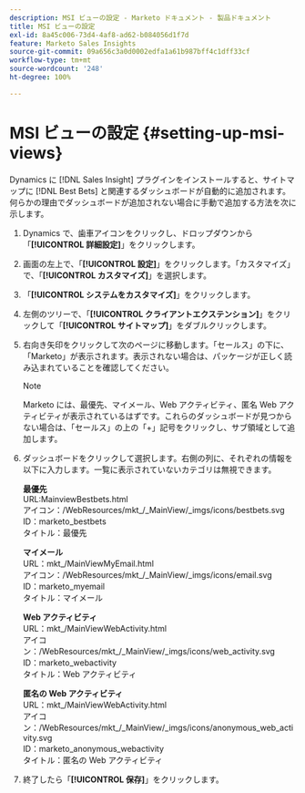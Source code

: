 ```yaml
---
description: MSI ビューの設定 - Marketo ドキュメント - 製品ドキュメント
title: MSI ビューの設定
exl-id: 8a45c006-73d4-4af8-ad62-b084056d1f7d
feature: Marketo Sales Insights
source-git-commit: 09a656c3a0d0002edfa1a61b987bff4c1dff33cf
workflow-type: tm+mt
source-wordcount: '248'
ht-degree: 100%

---
```


# MSI ビューの設定 {#setting-up-msi-views}

Dynamics に [!DNL Sales Insight] プラグインをインストールすると、サイトマップに [!DNL Best Bets] と関連するダッシュボードが自動的に追加されます。何らかの理由でダッシュボードが追加されない場合に手動で追加する方法を次に示します。

1. Dynamics で、歯車アイコンをクリックし、ドロップダウンから「**[!UICONTROL 詳細設定]**」をクリックします。

1. 画面の左上で、「**[!UICONTROL 設定]**」をクリックします。「カスタマイズ」で、「**[!UICONTROL カスタマイズ]**」を選択します。

1. 「**[!UICONTROL システムをカスタマイズ]**」をクリックします。

1. 左側のツリーで、「**[!UICONTROL クライアントエクステンション]**」をクリックして「**[!UICONTROL サイトマップ]**」をダブルクリックします。

1. 右向き矢印をクリックして次のページに移動します。「セールス」の下に、「Marketo」が表示されます。表示されない場合は、パッケージが正しく読み込まれていることを確認してください。

   >[!NOTE]
   >
   >Marketo には、最優先、マイメール、Web アクティビティ、匿名 Web アクティビティが表示されているはずです。これらのダッシュボードが見つからない場合は、「セールス」の上の「+」記号をクリックし、サブ領域として追加します。

1. ダッシュボードをクリックして選択します。右側の列に、それぞれの情報を以下に入力します。一覧に表示されていないカテゴリは無視できます。

   **最優先**</br>
URL:MainviewBestbets.html</br>
アイコン：/WebResources/mkt_/_MainView/_imgs/icons/bestbets.svg</br>
ID：marketo_bestbets</br>
タイトル：最優先

   **マイメール**</br>
URL：mkt_/MainViewMyEmail.html</br>
アイコン：/WebResources/mkt_/_MainView/_imgs/icons/email.svg</br>
ID：marketo_myemail</br>
タイトル：マイメール

   **Web アクティビティ**</br>
URL：mkt_/MainViewWebActivity.html</br>
アイコン：/WebResources/mkt_/_MainView/_imgs/icons/web_activity.svg</br>
ID：marketo_webactivity</br>
タイトル：Web アクティビティ

   **匿名の Web アクティビティ**</br>
URL：mkt_/MainViewWebActivity.html</br>
アイコン：/WebResources/mkt_/_MainView/_imgs/icons/anonymous_web_activity.svg</br>
ID：marketo_anonymous_webactivity</br>
タイトル：匿名の Web アクティビティ

1. 終了したら「**[!UICONTROL 保存]**」をクリックします。
